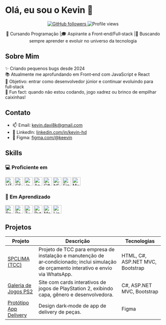 <h1 align="rigth">Olá, eu sou o Kevin 👋</h1>
<p align="center">
  <a href="https://github.com/KeevinZ">
    <img alt="GitHub followers" src="https://img.shields.io/github/followers/KeevinZ?label=follow&style=social" />
  </a>
  <img alt="Profile views" src="https://komarev.com/ghpvc/?username=KeevinZ&style=flat-square" />
</p>

<p align="center">
  🚀 Cursando Programação |🎓 Aspirante a Front‑end/Full‑stack |🚀 Buscando sempre aprender e evoluir no universo da tecnologia
</p>

## Sobre Mim
✨ Criando pequenos bugs desde 2024  
📚 Atualmente me aprofundando em Front‑end com JavaScript e React  
🎯 Objetivo: entrar como desenvolvedor júnior e continuar evoluindo para full‑stack  
🎲 Fun fact: quando não estou codando, jogo xadrez ou brinco de empilhar caixinhas!

 ## Contato

- 📫 Email: kevin.davi8k@gmail.com  
- 🔗 LinkedIn: [linkedin.com/in/kevin-hd](https://www.linkedin.com/in/kevin-hd)
- 🎨 Figma: [figma.com/@keevin](https://figma.com/@keevin)


## Skills

### 💻 Proficiente em
<div align="left">
  <img src="https://cdn.jsdelivr.net/gh/devicons/devicon/icons/html5/html5-original.svg" height="27" alt="HTML5"/>
  <img src="https://cdn.jsdelivr.net/gh/devicons/devicon/icons/css3/css3-original.svg" height="27" alt="CSS3"/>
  <img src="https://cdn.jsdelivr.net/gh/devicons/devicon/icons/javascript/javascript-original.svg" height="27" alt="JavaScript"/>
  <img src="https://cdn.jsdelivr.net/gh/devicons/devicon/icons/angularjs/angularjs-original.svg" height="27" alt="Angular"/>
  <img src="https://cdn.jsdelivr.net/gh/devicons/devicon/icons/csharp/csharp-original.svg" height="27" alt="C#"/>
  <img src="https://cdn.jsdelivr.net/gh/devicons/devicon/icons/dotnetcore/dotnetcore-original.svg" height="27" alt=".NET Core/MVC"/>
  <img src="https://cdn.jsdelivr.net/gh/devicons/devicon/icons/figma/figma-original.svg" height="27" alt="Figma"/>
  <img src="https://cdn.jsdelivr.net/gh/devicons/devicon/icons/mysql/mysql-original.svg" height="27" alt="MySQL"/>
</div>

### 🚧 Em Aprendizado
<div align="left">
  <img src="https://cdn.jsdelivr.net/gh/devicons/devicon/icons/bootstrap/bootstrap-original.svg" height="27" alt="Bootstrap"/>
  <img src="https://cdn.jsdelivr.net/gh/devicons/devicon/icons/react/react-original.svg" height="27" alt="React Native"/>
  <img src="https://cdn.jsdelivr.net/gh/devicons/devicon/icons/typescript/typescript-original.svg" height="27" alt="TypeScript"/>
  <img src="https://cdn.jsdelivr.net/gh/devicons/devicon/icons/python/python-original.svg" height="27" alt="Python"/>
  <img src="https://cdn.jsdelivr.net/gh/devicons/devicon/icons/mongodb/mongodb-original.svg" height="27" alt="MongoDB"/>
  <img src="https://cdn.jsdelivr.net/gh/devicons/devicon/icons/linux/linux-original.svg" height="27" alt="Linux"/>
</div>


## Projetos

| Projeto | Descrição | Tecnologias |
|---|---|---|
| [SPCLIMA (TCC)](https://github.com/KeevinZ/SpClima) | Projeto de TCC para empresa de instalação e manutenção de ar‑condicionado; inclui simulação de orçamento interativo e envio via WhatsApp. | HTML, C#, ASP.NET MVC, Bootstrap |
| [Galeria de Jogos PS2](https://github.com/KeevinZ/Playstation2) | Site com cards interativos de jogos de PlayStation 2, exibindo capa, gênero e desenvolvedora. | C#, ASP.NET MVC, Bootstrap |
| [Protótipo App Delivery](https://www.figma.com/design/86uxwb0EL5JhqEhWYK2fpT/Projeto-Delivery---FDEVS?node-id=13-35&p=f&t=7TtWnSYFQmxw99kL-0) | Design dark‑mode de app de delivery de peças. | Figma |

